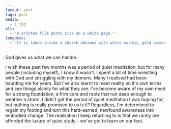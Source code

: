 ```yaml
---
layout: post
tags: post
media:
  - 1.jpg
alt:
  - "A printed film photo sits on a white page."
longdesc:
  - "It is taken inside a church adorned with white marble, gold accents and red curtains. A cross sits leaning in the background, and a figure in red robes stretches a brown hand up the structure with their back towards the camera."
---
```

God gives us what we can handle.

I wish these past few months was a period of quiet meditation, but for many people (including myself), I know it wasn't. I spent a lot of time wrestling with God and struggling with my demons. Many I realised had been haunting me for years. But I've also learnt to meet reality on it's own terms and see things plainly for what they are. I've become aware of my own need for a strong foundation, a firm core and roots that run deep enough to weather a storm. I didn't get the period of quiet meditation I was hoping for, but nothing is really promised to us is it? Regardless, I'm determined to regain my footing and turn this hard-earned, newfound awareness into embodied change. The realisation I keep returning to is that we rarely are afforded the luxury of quiet study - we've got to learn on our feet.
